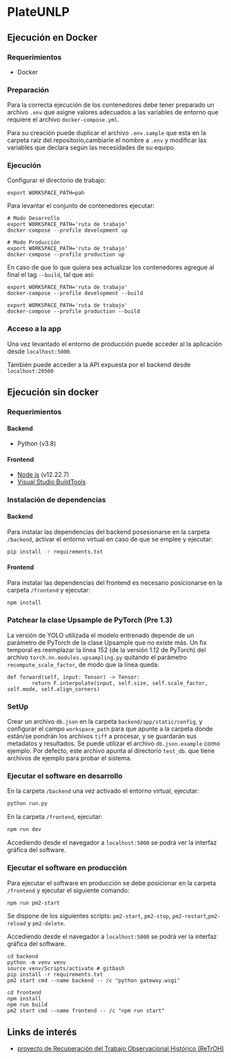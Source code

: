 # PlateUNLP

## Ejecución en Docker

### Requerimientos

- Docker

### Preparación

Para la correcta ejecución de los contenedores debe tener preparado un archivo `.env` que asigne valores adecuados a las variables de entorno que requiere el archivo `docker-compose.yml`.

Para su creación puede duplicar el archivo `.env.sample` que esta en la carpeta raíz del repositorio,cambiarle el nombre a `.env` y modificar las variables que declara según las necesidades de su equipo.

### Ejecución

Configurar el directorio de trabajo:

```
export WORKSPACE_PATH=pah
```

Para levantar el conjunto de contenedores ejecutar:
```
# Modo Desarrollo
export WORKSPACE_PATH='ruta de trabajo'
docker-compose --profile development up

# Modo Producción
export WORKSPACE_PATH='ruta de trabajo'
docker-compose --profile production up
```
En caso de que lo que quiera sea actualizar los contenedores agregue al final el tag `--build`, tal que asi:
```
export WORKSPACE_PATH='ruta de trabajo'
docker-compose --profile development --build

export WORKSPACE_PATH='ruta de trabajo'
docker-compose --profile production --build
```

### Acceso a la app

Una vez levantado el entorno de producción puede acceder al la aplicación desde `localhost:5000`.

También puede acceder a la API expuesta por el backend desde `localhost:20500`

## Ejecución sin docker

### Requerimientos
#### Backend
- Python (v3.8)
#### Frontend
- [Node js](https://nodejs.org/en/download) (v12.22.7)
- [Visual Studio BuildTools](https://visualstudio.microsoft.com/es/downloads/)

### Instalación de dependencias
#### Backend
Para instalar las dependencias del backend posesionarse en la carpeta `/backend`, activar el entorno virtual en caso de que se emplee y ejecutar:

```bash
pip install -r requirements.txt
```
#### Frontend
Para instalar las dependencias del frontend es necesario posicionarse en la carpeta `/frontend` y ejecutar:

```bash
npm install
```

### Patchear la clase Upsample de PyTorch (Pre 1.3)

La versión de YOLO utilizada el modelo entrenado depende de un parámetro de PyTorch de la clase Upsample que no existe más. Un fix temporal es reemplazar la línea 152 (de la versión 1.12 de PyTorch) del archivo `torch.nn.modules.upsampling.py` quitando el parámetro `recompute_scale_factor`, de modo que la línea queda:

````
def forward(self, input: Tensor) -> Tensor:
        return F.interpolate(input, self.size, self.scale_factor, self.mode, self.align_corners)
````

### SetUp

Crear un archivo `db.json` en la carpeta `backend/app/static/config`, y configurar el campo `workspace_path` para que apunte a la carpeta donde están/se pondrán los archivos `tiff` a procesar, y se guardarán sus metadatos y resultados. Se puede utilizar el archivo `db.json.example` como ejemplo. Por defecto, este archivo apunta al directorio `test_db`. que tiene archivos de ejemplo para probar el sistema.


### Ejecutar el software en desarrollo

En la carpeta `/backend` una vez activado el entorno virtual, ejecutar:

```bash
python run.py
```

En la carpeta `/frontend`, ejecutar:

```bash
npm run dev
```

Accediendo desde el navegador a `localhost:5000` se podrá ver la interfaz gráfica del software.

### Ejecutar el software en producción

Para ejecutar el software en producción se debe posicionar en la carpeta `/frontend` y ejecutar el siguiente comando:
```bash
npm run pm2-start
```
Se dispone de los siguientes scripts: `pm2-start`, `pm2-stop`, `pm2-restart`,`pm2-reload` y `pm2-delete`.

Accediendo desde el navegador a `localhost:5000` se podrá ver la interfaz gráfica del software.

```
cd backend
python -m venv venv
source venv/Scripts/activate # gitbash
pip install -r requirements.txt
pm2 start cmd --name backend -- /c "python gateway.wsgi"

cd frontend
npm install
npm run build
pm2 start cmd --name frontend -- /c "npm run start"

```

## Links de interés
- [proyecto de Recuperación del Trabajo Observacional Histórico (ReTrOH)](https://retroh.fcaglp.unlp.edu.ar/)


















